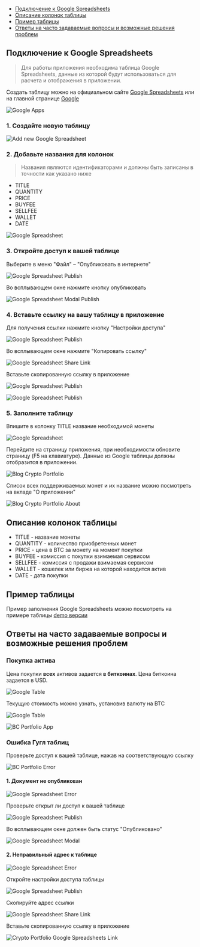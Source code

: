 <div class="contents p-3 pb-2 px-sm-5 pt-sm-4 pb-sm-3">

* [Подключение к Google Spreadsheets](#connect)
* [Описание колонок таблицы](#columns)
* [Пример таблицы](#example)
* [Ответы на часто задаваемые вопросы и возможные решения проблем](#faq)

</div>

<h2 id="connect">Подключение к Google Spreadsheets</h2>

> Для работы приложения необходима таблица Google Spreadsheets, данные из которой будут использоваться для расчета и отображения в приложении.

Создать таблицу можно на официальном сайте <a href="https://spreadsheets.google.com/" class="ext" target="_blank" rel="noopener noreferrer">Google Spreadsheets</a> или на главной странице <a href="https://www.google.com/" class="ext" target="_blank" rel="noopener noreferrer">Google</a>

<p>
    <picture class="img-wrap" style="padding-bottom: calc(480/960*100%)">
        <source data-srcset="public/images/portfolio/ru-google.jpg 2x, public/images/portfolio/ru-google_sm.jpg 1x" media="(max-width: 768px)">
        <source data-srcset="public/images/portfolio/ru-google@2x.jpg 2x, public/images/portfolio/ru-google.jpg 1x">
        <img class="img-embed lazy" data-src="public/images/portfolio/ru-google.jpg" alt="Google Apps">
    </picture>
</p>

### 1. Создайте новую таблицу

<p>
    <picture class="img-wrap" style="padding-bottom: calc(240/960*100%)">
        <source data-srcset="public/images/portfolio/ru-table-new.jpg 2x, public/images/portfolio/ru-table-new_sm.jpg 1x" media="(max-width: 768px)">
        <source data-srcset="public/images/portfolio/ru-table-new@2x.jpg 2x, public/images/portfolio/ru-table-new.jpg 1x">
        <img class="img-embed lazy" data-src="public/images/portfolio/ru-table-new.jpg" alt="Add new Google Spreadsheet">
    </picture>
</p>

### 2. Добавьте названия для колонок

> Названия являются идентификаторами и должны быть записаны в точности как указано ниже

* TITLE
* QUANTITY
* PRICE
* BUYFEE
* SELLFEE
* WALLET
* DATE

<p>
    <picture class="img-wrap" style="padding-bottom: calc(240/960*100%)">
        <source data-srcset="public/images/portfolio/ru-table-head.jpg 2x, public/images/portfolio/ru-table-head_sm.jpg 1x" media="(max-width: 768px)">
        <source data-srcset="public/images/portfolio/ru-table-head@2x.jpg 2x, public/images/portfolio/ru-table-head.jpg 1x">
        <img class="img-embed lazy" data-src="public/images/portfolio/ru-table-head.jpg" alt="Google Spreadsheet">
    </picture>
</p>

### 3. Откройте доступ к вашей таблице

Выберите в меню "Файл" – "Опубликовать в интернете"

<p>
    <picture class="img-wrap" style="padding-bottom: calc(480/960*100%)">
        <source data-srcset="public/images/portfolio/ru-access.jpg 2x, public/images/portfolio/ru-access_sm.jpg 1x" media="(max-width: 768px)">
        <source data-srcset="public/images/portfolio/ru-access@2x.jpg 2x, public/images/portfolio/ru-access.jpg 1x">
        <img class="img-embed lazy" data-src="public/images/portfolio/ru-access.jpg" alt="Google Spreadsheet Publish">
    </picture>
</p>

Во всплывающем окне нажмите кнопку опубликовать

<p>
    <picture class="img-wrap" style="padding-bottom: calc(480/960*100%)">
        <source data-srcset="public/images/portfolio/ru-access-publish.jpg 2x, public/images/portfolio/ru-access-publish_sm.jpg 1x" media="(max-width: 768px)">
        <source data-srcset="public/images/portfolio/ru-access-publish@2x.jpg 2x, public/images/portfolio/ru-access-publish.jpg 1x">
        <img class="img-embed lazy" data-src="public/images/portfolio/ru-access-publish.jpg" alt="Google Spreadsheet Modal Publish">
    </picture>
</p>

### 4. Вставьте ссылку на вашу таблицу в приложение

Для получения ссылки нажмите кнопку "Настройки доступа"

<p>
    <picture class="img-wrap" style="padding-bottom: calc(240/960*100%)">
        <source data-srcset="public/images/portfolio/ru-table-link.jpg 2x, public/images/portfolio/ru-table-link_sm.jpg 1x" media="(max-width: 768px)">
        <source data-srcset="public/images/portfolio/ru-table-link@2x.jpg 2x, public/images/portfolio/ru-table-link.jpg 1x">
        <img class="img-embed lazy" data-src="public/images/portfolio/ru-table-link.jpg" alt="Google Spreadsheet Publish">
    </picture>
</p>

Во всплывающем окне нажмите "Копировать ссылку"

<p>
    <picture class="img-wrap" style="padding-bottom: calc(480/960*100%)">
        <source data-srcset="public/images/portfolio/ru-access-link.jpg 2x, public/images/portfolio/ru-access-link_sm.jpg 1x" media="(max-width: 768px)">
        <source data-srcset="public/images/portfolio/ru-access-link@2x.jpg 2x, public/images/portfolio/ru-access-link.jpg 1x">
        <img class="img-embed lazy" data-src="public/images/portfolio/ru-access-link.jpg" alt="Google Spreadsheet Share Link">
    </picture>
</p>

Вставьте скопированную ссылку в приложение

<p>
    <picture class="img-wrap" style="padding-bottom: calc(240/960*100%)">
        <source data-srcset="public/images/portfolio/ru-app-add.jpg 2x, public/images/portfolio/ru-app-add_sm.jpg 1x" media="(max-width: 768px)">
        <source data-srcset="public/images/portfolio/ru-app-add@2x.jpg 2x, public/images/portfolio/ru-app-add.jpg 1x">
        <img class="img-embed lazy" data-src="public/images/portfolio/ru-app-add.jpg" alt="Google Spreadsheet Publish">
    </picture>
</p>

<p>
    <picture class="img-wrap" style="padding-bottom: calc(480/960*100%)">
        <source data-srcset="public/images/portfolio/ru-app-link.jpg 2x, public/images/portfolio/ru-app-link_sm.jpg 1x" media="(max-width: 768px)">
        <source data-srcset="public/images/portfolio/ru-app-link@2x.jpg 2x, public/images/portfolio/ru-app-link.jpg 1x">
        <img class="img-embed lazy" data-src="public/images/portfolio/ru-app-link.jpg" alt="Google Spreadsheet Publish">
    </picture>
</p>

### 5. Заполните таблицу

Впишите в колонку TITLE название необходимой монеты

<p>
    <picture class="img-wrap" style="padding-bottom: calc(240/960*100%)">
        <source data-srcset="public/images/portfolio/ru-table-fill.jpg 2x, public/images/portfolio/ru-table-fill_sm.jpg 1x" media="(max-width: 768px)">
        <source data-srcset="public/images/portfolio/ru-table-fill@2x.jpg 2x, public/images/portfolio/ru-table-fill.jpg 1x">
        <img class="img-embed lazy" data-src="public/images/portfolio/ru-table-fill.jpg" alt="Google Spreadsheet">
    </picture>
</p>

Перейдите на страницу приложения, при необходимости обновите страницу (F5 на клавиатуре). Данные из Google таблицы должны отобразится в приложении.

<p>
    <picture class="img-wrap" style="padding-bottom: calc(240/960*100%)">
        <source data-srcset="public/images/portfolio/ru-app-filled.jpg 2x, public/images/portfolio/ru-app-filled_sm.jpg 1x" media="(max-width: 768px)">
        <source data-srcset="public/images/portfolio/ru-app-filled@2x.jpg 2x, public/images/portfolio/ru-app-filled.jpg 1x">
        <img class="img-embed lazy" data-src="public/images/portfolio/ru-app-filled.jpg" alt="Blog Crypto Portfolio">
    </picture>
</p>

Список всех поддерживаемых монет и их название можно посмотреть на вкладе "О приложении"

<p>
    <picture class="img-wrap" style="padding-bottom: calc(480/960*100%)">
        <source data-srcset="public/images/portfolio/ru-app-coins.jpg 2x, public/images/portfolio/ru-app-coins_sm.jpg 1x" media="(max-width: 768px)">
        <source data-srcset="public/images/portfolio/ru-app-coins@2x.jpg 2x, public/images/portfolio/ru-app-coins.jpg 1x">
        <img class="img-embed lazy" data-src="public/images/portfolio/ru-app-coins.jpg" alt="Blog Crypto Portfolio About">
    </picture>
</p>

<h2 id="columns">Описание колонок таблицы</h2>

- TITLE - название монеты
- QUANTITY - количество приобретенных монет
- PRICE - цена в BTC за монету на момент покупки
- BUYFEE - комиссия с покупки взимаемая сервисом
- SELLFEE - комиссия с продажи взимаемая сервисом
- WALLET - кошелек или биржа на которой находится актив
- DATE - дата покупки

<h2 id="example">Пример таблицы</h2>

Пример заполнения Google Spreadsheets можно посмотреть на примере таблицы <a href="https://docs.google.com/spreadsheets/d/12aYS3GD7r4IFt92GYBvs_N5h9alE57a2FWxwdOnP_ik/edit?usp=sharing" class="ext" target="_blank" rel="noopener noreferrer">demo версии</a>

<h2 id="faq">Ответы на часто задаваемые вопросы и возможные решения проблем</h2>

### Покупка актива

Цена покупки **всех** активов задается **в биткоинах**. Цена биткоина задается в USD.

<p>
    <picture class="img-wrap" style="padding-bottom: calc(240/960*100%)">
        <source data-srcset="public/images/portfolio/faq-1-usd.jpg 2x, public/images/portfolio/faq-1-usd_sm.jpg 1x" media="(max-width: 768px)">
        <source data-srcset="public/images/portfolio/faq-1-usd@2x.jpg 2x, public/images/portfolio/faq-1-usd.jpg 1x">
        <img class="img-embed lazy" data-src="public/images/portfolio/faq-1-usd.jpg" alt="Google Table">
    </picture>
</p>

Текущую стоимость можно узнать, установив валюту на BTC

<p>
    <picture class="img-wrap" style="padding-bottom: calc(240/960*100%)">
        <source data-srcset="public/images/portfolio/faq-1-table.jpg 2x, public/images/portfolio/faq-1-table_sm.jpg 1x" media="(max-width: 768px)">
        <source data-srcset="public/images/portfolio/faq-1-table@2x.jpg 2x, public/images/portfolio/faq-1-table.jpg 1x">
        <img class="img-embed lazy" data-src="public/images/portfolio/faq-1-table.jpg" alt="Google Table">
    </picture>
</p>

<p>
    <picture class="img-wrap" style="padding-bottom: calc(240/960*100%)">
        <source data-srcset="public/images/portfolio/ru-faq-1.jpg 2x, public/images/portfolio/ru-faq-1_sm.jpg 1x" media="(max-width: 768px)">
        <source data-srcset="public/images/portfolio/ru-faq-1@2x.jpg 2x, public/images/portfolio/ru-faq-1.jpg 1x">
        <img class="img-embed lazy" data-src="public/images/portfolio/ru-faq-1.jpg" alt="BC Portfolio App">
    </picture>
</p>

### Ошибка Гугл таблиц

Проверьте доступ к вашей таблице, нажав на соответствующую ссылку

<p>
    <picture class="img-wrap" style="padding-bottom: calc(240/960*100%)">
        <source data-srcset="public/images/portfolio/ru-app-error.jpg 2x, public/images/portfolio/ru-app-error_sm.jpg 1x" media="(max-width: 768px)">
        <source data-srcset="public/images/portfolio/ru-app-error@2x.jpg 2x, public/images/portfolio/ru-app-error.jpg 1x">
        <img class="img-embed lazy" data-src="public/images/portfolio/ru-app-error.jpg" alt="BC Portfolio Error">
    </picture>
</p>

#### 1. Документ не опубликован

<p>
    <picture class="img-wrap" style="padding-bottom: calc(240/960*100%)">
        <source data-srcset="public/images/portfolio/ru-table-access-error.jpg 2x, public/images/portfolio/ru-table-access-error_sm.jpg 1x" media="(max-width: 768px)">
        <source data-srcset="public/images/portfolio/ru-table-access-error@2x.jpg 2x, public/images/portfolio/ru-table-access-error.jpg 1x">
        <img class="img-embed lazy" data-src="public/images/portfolio/ru-table-access-error.jpg" alt="Google Spreadsheet Error">
    </picture>
</p>

Проверьте открыт ли доступ к вашей таблице

<p>
    <picture class="img-wrap" style="padding-bottom: calc(480/960*100%)">
        <source data-srcset="public/images/portfolio/ru-access.jpg 2x, public/images/portfolio/ru-access_sm.jpg 1x" media="(max-width: 768px)">
        <source data-srcset="public/images/portfolio/ru-access@2x.jpg 2x, public/images/portfolio/ru-access.jpg 1x">
        <img class="img-embed lazy" data-src="public/images/portfolio/ru-access.jpg" alt="Google Spreadsheet Publish">
    </picture>
</p>

Во всплывающем окне должен быть статус "Опубликовано"

<p>
    <picture class="img-wrap" style="padding-bottom: calc(480/960*100%)">
        <source data-srcset="public/images/portfolio/ru-access-check.jpg 2x, public/images/portfolio/ru-access-check_sm.jpg 1x" media="(max-width: 768px)">
        <source data-srcset="public/images/portfolio/ru-access-check@2x.jpg 2x, public/images/portfolio/ru-access-check.jpg 1x">
        <img class="img-embed lazy" data-src="public/images/portfolio/ru-access-check.jpg" alt="Google Spreadsheet Modal">
    </picture>
</p>

#### 2. Неправильный адрес к таблице

<p>
    <picture class="img-wrap" style="padding-bottom: calc(480/960*100%)">
        <source data-srcset="public/images/portfolio/ru-access-wrong.jpg 2x, public/images/portfolio/ru-access-wrong_sm.jpg 1x" media="(max-width: 768px)">
        <source data-srcset="public/images/portfolio/ru-access-wrong@2x.jpg 2x, public/images/portfolio/ru-access-wrong.jpg 1x">
        <img class="img-embed lazy" data-src="public/images/portfolio/ru-access-wrong.jpg" alt="Google Spreadsheet Error">
    </picture>
</p>

Откройте настройки доступа таблицы

<p>
    <picture class="img-wrap" style="padding-bottom: calc(240/960*100%)">
        <source data-srcset="public/images/portfolio/ru-table-link.jpg 2x, public/images/portfolio/ru-table-link_sm.jpg 1x" media="(max-width: 768px)">
        <source data-srcset="public/images/portfolio/ru-table-link@2x.jpg 2x, public/images/portfolio/ru-table-link.jpg 1x">
        <img class="img-embed lazy" data-src="public/images/portfolio/ru-table-link.jpg" alt="Google Spreadsheet Publish">
    </picture>
</p>

Скопируйте адрес ссылки

<p>
    <picture class="img-wrap" style="padding-bottom: calc(480/960*100%)">
        <source data-srcset="public/images/portfolio/ru-access-link-copy.jpg 2x, public/images/portfolio/ru-access-link-copy_sm.jpg 1x" media="(max-width: 768px)">
        <source data-srcset="public/images/portfolio/ru-access-link-copy@2x.jpg 2x, public/images/portfolio/ru-access-link-copy.jpg 1x">
        <img class="img-embed lazy" data-src="public/images/portfolio/ru-access-link-copy.jpg" alt="Google Spreadsheet Share Link">
    </picture>
</p>

Вставьте скопированную ссылку в приложение

<p>
    <picture class="img-wrap" style="padding-bottom: calc(480/960*100%)">
        <source data-srcset="public/images/portfolio/ru-app-link.jpg 2x, public/images/portfolio/ru-app-link_sm.jpg 1x" media="(max-width: 768px)">
        <source data-srcset="public/images/portfolio/ru-app-link@2x.jpg 2x, public/images/portfolio/ru-app-link.jpg 1x">
        <img class="img-embed lazy" data-src="public/images/portfolio/ru-app-link.jpg" alt="Crypto Portfolio Google Spreadsheets Link">
    </picture>
</p>
